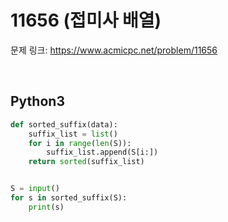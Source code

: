 # 11656 (접미사 배열)

문제 링크: <https://www.acmicpc.net/problem/11656>

<br>

## Python3

```python
def sorted_suffix(data):    
    suffix_list = list()
    for i in range(len(S)):
        suffix_list.append(S[i:])
    return sorted(suffix_list)


S = input()
for s in sorted_suffix(S):
    print(s)
```
